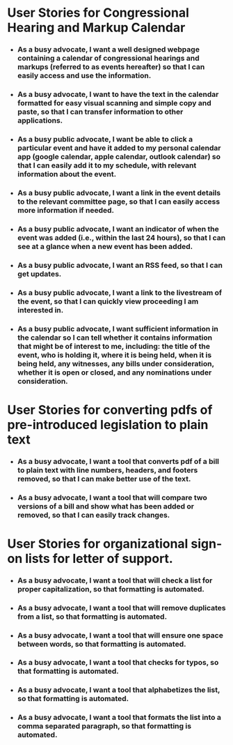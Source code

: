 # User Stories for Congressional Hearing and Markup Calendar

* ### As a busy advocate, I want a well designed webpage containing a calendar of congressional hearings and markups (referred to as events hereafter) so that I can easily access and use the information.
* ### As a busy advocate, I want to have the text in the calendar formatted for easy visual scanning and simple copy and paste, so that I can transfer information to other applications.
* ### As a busy public advocate, I want be able to click a particular event and have it added to my personal calendar app (google calendar, apple calendar, outlook calendar) so that I can easily add it to my schedule, with relevant information about the event.
* ### As a busy public advocate, I want a link in the event details to the relevant committee page, so that I can easily access more information if needed.
* ### As a busy public advocate, I want an indicator of when the event was added (i.e., within the last 24 hours), so that I can see at a glance when a new event has been added.
* ### As a busy public advocate, I want an RSS feed, so that I can get updates.
* ### As a busy public advocate, I want a link to the livestream of the event, so that I can quickly view proceeding I am interested in.
* ### As a busy public advocate, I want sufficient information in the calendar so I can tell whether it contains information that might be of interest to me, including: the title of the event, who is holding it, where it is being held, when it is being held, any witnesses, any bills under consideration, whether it is open or closed, and any nominations under consideration.

# User Stories for converting pdfs of pre-introduced legislation to plain text

* ### As a busy advocate, I want a tool that converts pdf of a bill to plain text with line numbers, headers, and footers removed, so that I can make better use of the text.
* ### As a busy advocate, I want a tool that will compare two versions of a bill and show what has been added or removed, so that I can easily track changes.

# User Stories for organizational sign-on lists for letter of support.

* ### As a busy advocate, I want a tool that will check a list for proper capitalization, so that formatting is automated.
* ### As a busy advocate, I want a tool that will remove duplicates from a list, so that formatting is automated.
* ### As a busy advocate, I want a tool that will ensure one space between words, so that formatting is automated.
* ### As a busy advocate, I want a tool that checks for typos, so that formatting is automated.
* ### As a busy advocate, I want a tool that alphabetizes the list, so that formatting is automated.
* ### As a busy advocate, I want a tool that formats the list into a comma separated paragraph, so that formatting is automated.
